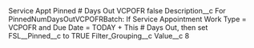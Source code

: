 <?xml version="1.0" encoding="UTF-8"?>
<CustomMetadata xmlns="http://soap.sforce.com/2006/04/metadata" xmlns:xsi="http://www.w3.org/2001/XMLSchema-instance" xmlns:xsd="http://www.w3.org/2001/XMLSchema">
    <label>Service Appt Pinned # Days Out VCPOFR</label>
    <protected>false</protected>
    <values>
        <field>Description__c</field>
        <value xsi:type="xsd:string">For PinnedNumDaysOutVCPOFRBatch: If Service Appointment Work Type = VCPOFR and Due Date = TODAY + This # Days Out, then set FSL__Pinned__c to TRUE</value>
    </values>
    <values>
        <field>Filter_Grouping__c</field>
        <value xsi:nil="true"/>
    </values>
    <values>
        <field>Value__c</field>
        <value xsi:type="xsd:string">8</value>
    </values>
</CustomMetadata>
